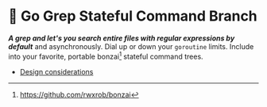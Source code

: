 # 🌳 Go Grep Stateful Command Branch

***A grep and let's you search entire files with regular expressions by default*** and asynchronously. Dial up or down your `goroutine` limits. Include into your favorite, portable bonzai[^1] stateful command trees.

* [Design considerations](1)

[^1]: <https://github.com/rwxrob/bonzai>
